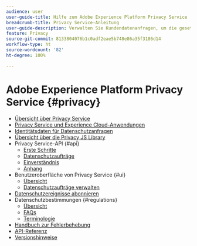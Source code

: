 ```yaml
---
audience: user
user-guide-title: Hilfe zum Adobe Experience Platform Privacy Service
breadcrumb-title: Privacy Service-Anleitung
user-guide-description: Verwalten Sie Kundendatenanfragen, um die gesetzlichen Datenschutzbestimmungen wie DSGVO und CCPA einzuhalten.
feature: Privacy
source-git-commit: 8133804076b1c0adf2eae5b748e86a35f3186d14
workflow-type: ht
source-wordcount: '82'
ht-degree: 100%

---
```



# Adobe Experience Platform Privacy Service {#privacy}

* [Übersicht über Privacy Service](home.md)
* [Privacy Service und Experience Cloud-Anwendungen](experience-cloud-apps.md)
* [Identitätsdaten für Datenschutzanfragen](identity-data.md)
* [Übersicht über die Privacy JS Library](js-library.md)
* Privacy Service-API {#api}
   * [Erste Schritte](api/getting-started.md)
   * [Datenschutzaufträge](api/privacy-jobs.md)
   * [Einverständnis](api/consent.md)
   * [Anhang](api/appendix.md)
* Benutzeroberfläche von Privacy Service {#ui}
   * [Übersicht](ui/overview.md)
   * [Datenschutzaufträge verwalten](ui/user-guide.md)
* [Datenschutzereignisse abonnieren](privacy-events.md)
* Datenschutzbestimmungen {#regulations}
   * [Übersicht](regulations/overview.md)
   * [FAQs](regulations/faq.md)
   * [Terminologie](regulations/terminology.md)
* [Handbuch zur Fehlerbehebung](troubleshooting-guide.md)
* [API-Referenz](https://www.adobe.io/experience-platform-apis/references/privacy-service/)
* [Versionshinweise](release-notes.md)
